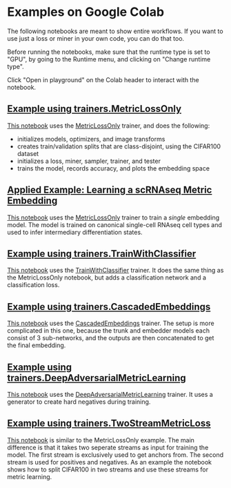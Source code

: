 # Examples on Google Colab
The following notebooks are meant to show entire workflows. If you want to use just a loss or miner in your own code, you can do that too. 

Before running the notebooks, make sure that the runtime type is set to "GPU", by going to the Runtime menu, and clicking on "Change runtime type".

Click "Open in playground" on the Colab header to interact with the notebook.

## [Example using trainers.MetricLossOnly](https://colab.research.google.com/drive/1fwTC-GRW3X6QiJq6_abJ47On2f3s9e5e)
[This notebook](https://colab.research.google.com/drive/1fwTC-GRW3X6QiJq6_abJ47On2f3s9e5e) uses the [MetricLossOnly](https://kevinmusgrave.github.io/pytorch-metric-learning/trainers/#metriclossonly) trainer, and does the following:
- initializes models, optimizers, and image transforms
- creates train/validation splits that are class-disjoint, using the CIFAR100 dataset
- initializes a loss, miner, sampler, trainer, and tester
- trains the model, records accuracy, and plots the embedding space

## [Applied Example: Learning a scRNAseq Metric Embedding](https://colab.research.google.com/drive/1DhSLDv6qXiLFKkSXKUFRjCEK1V4kPy0a)
[This notebook](https://colab.research.google.com/drive/1DhSLDv6qXiLFKkSXKUFRjCEK1V4kPy0a) uses the [MetricLossOnly](https://kevinmusgrave.github.io/pytorch-metric-learning/trainers/#metriclossonly) trainer to train a *single* embedding model. The model is trained on canonical single-cell RNAseq cell types and used to infer intermediary differentiation states.

## [Example using trainers.TrainWithClassifier](https://colab.research.google.com/drive/1o3VeS7lnpZudoxc6HU566LUvfdrbo5nC)
[This notebook](https://colab.research.google.com/drive/1o3VeS7lnpZudoxc6HU566LUvfdrbo5nC) uses the [TrainWithClassifier](https://kevinmusgrave.github.io/pytorch-metric-learning/trainers/#trainwithclassifier) trainer. It does the same thing as the MetricLossOnly notebook, but adds a classification network and a classification loss.

## [Example using trainers.CascadedEmbeddings](https://colab.research.google.com/drive/1P2Zq-sE07xvVAHihwVWQKIZ25NQoeRts)
[This notebook](https://colab.research.google.com/drive/1P2Zq-sE07xvVAHihwVWQKIZ25NQoeRts) uses the [CascadedEmbeddings](https://kevinmusgrave.github.io/pytorch-metric-learning/trainers/#cascadedembeddings) trainer. The setup is more complicated in this one, because the trunk and embedder models each consist of 3 sub-networks, and the outputs are then concatenated to get the final embedding.

## [Example using trainers.DeepAdversarialMetricLearning](https://colab.research.google.com/drive/1qENr4zEoF_VfHw_2gv902ZuHZ657NGS8)
[This notebook](https://colab.research.google.com/drive/1qENr4zEoF_VfHw_2gv902ZuHZ657NGS8) uses the [DeepAdversarialMetricLearning](https://kevinmusgrave.github.io/pytorch-metric-learning/trainers/#deepadversarialmetriclearning) trainer. It uses a generator to create hard negatives during training.

## [Example using trainers.TwoStreamMetricLoss](https://colab.research.google.com/drive/1moDUSeKY6teOrqSZPWUPJqjJcEGqqgKm)
[This notebook](https://colab.research.google.com/drive/1moDUSeKY6teOrqSZPWUPJqjJcEGqqgKm) is similar to the MetricLossOnly example. The main difference is that it takes two seperate streams as input for training the model. The first stream is exclusively used to get anchors from. The second stream is used for positives and negatives. As an example the notebook shows how to split CIFAR100 in two streams and use these streams for metric learning.
